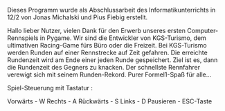 Dieses Programm wurde als Abschlussarbeit des Informatikunterrichts in 12/2 von Jonas Michalski und Pius Fiebig erstellt.

Hallo lieber Nutzer,
vielen Dank für den Erwerb unseres ersten Computer-Rennspiels in Pygame. Wir sind die Entwickler von KGS-Turismo, dem ultimativen Racing-Game fürs Büro oder die Freizeit. 
Bei KGS-Turismo werden Runden auf einer Rennstrecke auf Zeit gefahren. Die erreichte Rundenzeit wird am Ende einer jeden Runde gespeichert. 
Ziel ist es, dann die Rundenzeit des Gegners zu knacken. Der schnellste Rennfahrer verewigt sich mit seinem Runden-Rekord. 
Purer Formel1-Spaß für alle… 

Spiel-Steuerung mit Tastatur :

Vorwärts - W
Rechts - A
Rückwärts -	S
Links -	D
Pausieren -	ESC-Taste
